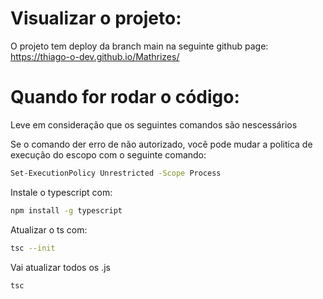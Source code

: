 # Visualizar o projeto:
O projeto tem deploy da branch main na seguinte github page:
https://thiago-o-dev.github.io/Mathrizes/

# Quando for rodar o código:
Leve em consideração que os seguintes comandos são nescessários

Se o comando der erro de não autorizado, você pode mudar a politica de execução do escopo com o seguinte comando:
```bash
Set-ExecutionPolicy Unrestricted -Scope Process
```
Instale o typescript com: 
```bash
npm install -g typescript
```

Atualizar o ts com:
```bash
tsc --init
```

Vai atualizar todos os .js
```bash
tsc
```
